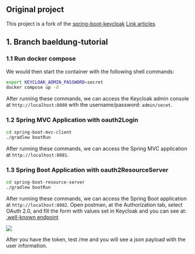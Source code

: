 ## Original project
This project is a fork of the [spring-boot-keycloak](https://github.com/eugenp/tutorials/blob/master/spring-boot-modules/spring-boot-keycloak)
[Link articles](https://www.baeldung.com/spring-boot-keycloak)

<h2 id="baeldung-tutorial"><strong>1. Branch baeldung-tutorial</strong></h2>
<h3 id="about-run"><strong>1.1 Run docker compose</strong></h3>

We would then start the container with the following shell commands:

```bash
export KEYCLOAK_ADMIN_PASSWORD=secret
docker compose up -d
```

After running these commands, we can access the Keycloak admin console at `http://localhost:8080` with the username/password: `admin/secet`.

<h3 id="about-run"><strong>1.2 Spring MVC Application with oauth2Login</strong></h3>

```bash
cd spring-boot-mvc-client
./gradlew bootRun
```

After running these commands, we can access the Spring MVC application at `http://localhost:8081`.

<h3 id="about-run"><strong>1.3 Spring Boot Application with oauth2ResourceServer</strong></h3>

```bash
cd spring-boot-resource-server
./gradlew bootRun
```
After running these commands, we can access the Spring Boot application at `http://localhost:8082`.
Open postman, at the Authorization tab, select OAuth 2.0, and fill the form with values set in Keycloak and you can see  at:
[.well-known endpoint](http://localhost:8080/realms/baeldung-keycloak/.well-known/openid-configuration)

![](https://www.baeldung.com/wp-content/uploads/2024/08/postman_token_config.png)

After you have the token, test /me and you will see a json payload with the user information.
